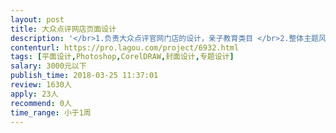 ```yaml
---                
layout: post       
title: 大众点评网店页面设计           
description: '</br>1.负责大众点评官网门店的设计，亲子教育类目 </br>2.整体主题风格统一，页面整体下来不超过30p</br>3.参考网站范例如下：https://www.dianping.com/shop/97186781 </br>                              https://www.dianping.com/shop/98104192</br>   整体风格统一的官网图片设计</br>4.良好的沟通能力和契约精神</br>'     
contenturl: https://pro.lagou.com/project/6932.html      
tags: [平面设计,Photoshop,CorelDRAW,封面设计,专题设计]            
salary: 3000元以下          
publish_time: 2018-03-25 11:37:01         
review: 1630人                   
apply: 23人                   
recommend: 0人                   
time_range: 小于1周              
---                 
```

